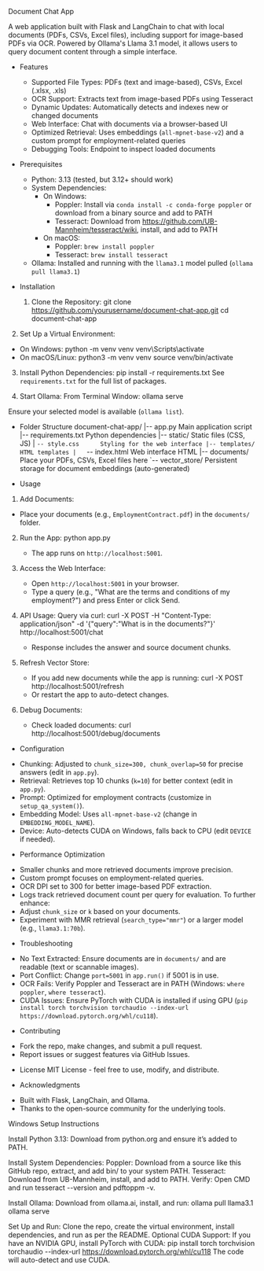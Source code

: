 Document Chat App

A web application built with Flask and LangChain to chat with local documents (PDFs, CSVs, Excel files), including support for image-based PDFs via OCR. Powered by Ollama's Llama 3.1 model, it allows users to query document content through a simple interface.

- Features
  * Supported File Types: PDFs (text and image-based), CSVs, Excel (.xlsx, .xls)
  * OCR Support: Extracts text from image-based PDFs using Tesseract
  * Dynamic Updates: Automatically detects and indexes new or changed documents
  * Web Interface: Chat with documents via a browser-based UI
  * Optimized Retrieval: Uses embeddings (`all-mpnet-base-v2`) and a custom prompt for employment-related queries
  * Debugging Tools: Endpoint to inspect loaded documents

- Prerequisites
  * Python: 3.13 (tested, but 3.12+ should work)
  * System Dependencies:
    - On Windows:
      - Poppler: Install via `conda install -c conda-forge poppler` or download from a binary source and add to PATH
      - Tesseract: Download from https://github.com/UB-Mannheim/tesseract/wiki, install, and add to PATH
    - On macOS:
      - Poppler: `brew install poppler`
      - Tesseract: `brew install tesseract`
  * Ollama: Installed and running with the `llama3.1` model pulled (`ollama pull llama3.1`)

- Installation
  1. Clone the Repository:
    git clone https://github.com/yourusername/document-chat-app.git
    cd document-chat-app

2. Set Up a Virtual Environment:
- On Windows:
    python -m venv venv
    venv\Scripts\activate
- On macOS/Linux:
    python3 -m venv venv
    source venv/bin/activate

3. Install Python Dependencies:
    pip install -r requirements.txt
        See `requirements.txt` for the full list of packages.

4. Start Ollama:
    From Terminal Window: ollama serve

Ensure your selected model is available (`ollama list`).

- Folder Structure
document-chat-app/
|-- app.py              Main application script
|-- requirements.txt    Python dependencies
|-- static/            Static files (CSS, JS)
|   `-- style.css      Styling for the web interface
|-- templates/         HTML templates
|   `-- index.html     Web interface HTML
|-- documents/         Place your PDFs, CSVs, Excel files here
`-- vector_store/      Persistent storage for document embeddings (auto-generated)

- Usage
1. Add Documents:
* Place your documents (e.g., `EmploymentContract.pdf`) in the `documents/` folder.
2. Run the App:
    python app.py
    * The app runs on `http://localhost:5001`.

3. Access the Web Interface:
    * Open `http://localhost:5001` in your browser.
    * Type a query (e.g., "What are the terms and conditions of my employment?") and press Enter or click Send.

4. API Usage:
     Query via curl:
    curl -X POST -H "Content-Type: application/json" -d '{"query":"What is in the documents?"}' http://localhost:5001/chat
    * Response includes the answer and source document chunks.

5. Refresh Vector Store:    
    * If you add new documents while the app is running:
        curl -X POST http://localhost:5001/refresh
    * Or restart the app to auto-detect changes.

6. Debug Documents:
    * Check loaded documents:
        curl http://localhost:5001/debug/documents

 
- Configuration
* Chunking: Adjusted to `chunk_size=300, chunk_overlap=50` for precise answers (edit in `app.py`).
* Retrieval: Retrieves top 10 chunks (`k=10`) for better context (edit in `app.py`).
* Prompt: Optimized for employment contracts (customize in `setup_qa_system()`).
* Embedding Model: Uses `all-mpnet-base-v2` (change in `EMBEDDING_MODEL_NAME`).
* Device: Auto-detects CUDA on Windows, falls back to CPU (edit `DEVICE` if needed).

- Performance Optimization
* Smaller chunks and more retrieved documents improve precision.
* Custom prompt focuses on employment-related queries.
* OCR DPI set to 300 for better image-based PDF extraction.
* Logs track retrieved document count per query for evaluation.
To further enhance:
* Adjust `chunk_size` or `k` based on your documents.
* Experiment with MMR retrieval (`search_type="mmr"`) or a larger model (e.g., `llama3.1:70b`).

- Troubleshooting
* No Text Extracted: Ensure documents are in `documents/` and are readable (text or scannable images).
* Port Conflict: Change `port=5001` in `app.run()` if 5001 is in use.
* OCR Fails: Verify Poppler and Tesseract are in PATH (Windows: `where poppler`, `where tesseract`).
* CUDA Issues: Ensure PyTorch with CUDA is installed if using GPU (`pip install torch torchvision torchaudio --index-url https://download.pytorch.org/whl/cu118`).

- Contributing
* Fork the repo, make changes, and submit a pull request.
* Report issues or suggest features via GitHub Issues.

- License
MIT License - feel free to use, modify, and distribute.

- Acknowledgments
* Built with Flask, LangChain, and Ollama.
* Thanks to the open-source community for the underlying tools.       




Windows Setup Instructions

Install Python 3.13:
    Download from python.org and ensure it’s added to PATH.

Install System Dependencies:
    Poppler: Download from a source like this GitHub repo, extract, and add bin/ to your system PATH.
    Tesseract: Download from UB-Mannheim, install, and add to PATH.
    Verify: Open CMD and run tesseract --version and pdftoppm -v.

Install Ollama:
Download from ollama.ai, install, and run:
    ollama pull llama3.1
    ollama serve

Set Up and Run:
    Clone the repo, create the virtual environment, install dependencies, and run as per the README.
Optional CUDA Support:
    If you have an NVIDIA GPU, install PyTorch with CUDA:
    pip install torch torchvision torchaudio --index-url https://download.pytorch.org/whl/cu118
The code will auto-detect and use CUDA.





